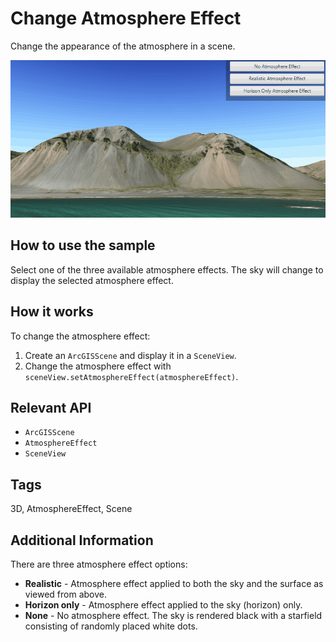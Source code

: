 <h1>Change Atmosphere Effect</h1>

<p>Change the appearance of the atmosphere in a scene.</p>

<p><img src="ChangeAtmosphereEffect.gif" /></p>

<h2>How to use the sample</h2>

<p>Select one of the three available atmosphere effects. The sky will change to display the selected atmosphere effect. </p>

<h2>How it works</h2>

<p>To change the atmosphere effect:</p>

<ol>
<li>Create an <code>ArcGISScene</code> and display it in a <code>SceneView</code>.</li>

<li>Change the atmosphere effect with <code>sceneView.setAtmosphereEffect(atmosphereEffect)</code>.</li>
</ol>

<h2>Relevant API</h2>

<ul>
<li><code>ArcGISScene</code></li>

<li><code>AtmosphereEffect</code></li>

<li><code>SceneView</code></li>

</ul>

<h2>Tags</h2>

<p>3D, AtmosphereEffect, Scene </p>

<h2>Additional Information</h2>
There are three atmosphere effect options:

<ul>
<li><strong> Realistic</strong> - Atmosphere effect applied to both the sky and the surface as viewed from above.</li> 
<li><strong> Horizon only</strong> - Atmosphere effect applied to the sky (horizon) only.</li>
<li><strong> None</strong> - No atmosphere effect. The sky is rendered black with a starfield consisting of randomly placed white dots.</li>
</ul>
